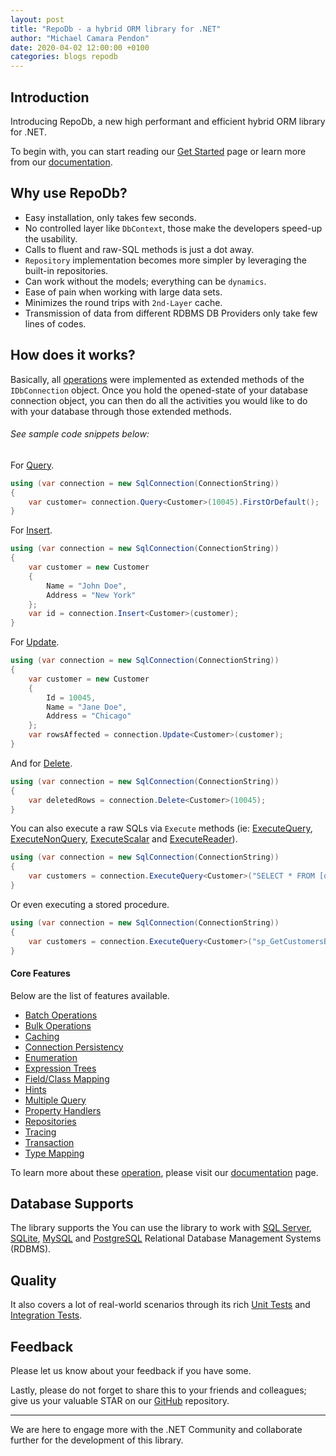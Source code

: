 ```yaml
---
layout: post
title: "RepoDb - a hybrid ORM library for .NET"
author: "Michael Camara Pendon"
date: 2020-04-02 12:00:00 +0100
categories: blogs repodb
---
```


## Introduction

Introducing RepoDb, a new high performant and efficient hybrid ORM library for .NET.

To begin with, you can start reading our [Get Started](/tutorial/get-started-sqlserver) page or learn more from our [documentation](/docs).

## Why use RepoDb?

- Easy installation, only takes few seconds.
- No controlled layer like `DbContext`, those make the developers speed-up the usability.
- Calls to fluent and raw-SQL methods is just a dot away.
- `Repository` implementation becomes more simpler by leveraging the built-in repositories.
- Can work without the models; everything can be `dynamics`.
- Ease of pain when working with large data sets.
- Minimizes the round trips with `2nd-Layer` cache.
- Transmission of data from different RDBMS DB Providers only take few lines of codes.

## How does it works?

Basically, all [operations](/docs#operations) were implemented as extended methods of the `IDbConnection` object. Once you hold the opened-state of your database connection object, you can then do all the activities you would like to do with your database through those extended methods.

###### See sample code snippets below:

For [Query](/operation/query).

```csharp
using (var connection = new SqlConnection(ConnectionString))
{
	var customer= connection.Query<Customer>(10045).FirstOrDefault();
}
```

For [Insert](/operation/insert).

```csharp
using (var connection = new SqlConnection(ConnectionString))
{
	var customer = new Customer
	{
		Name = "John Doe",
		Address = "New York"
	};
	var id = connection.Insert<Customer>(customer);
}
```

For [Update](/operation/insert).

```csharp
using (var connection = new SqlConnection(ConnectionString))
{
	var customer = new Customer
	{
		Id = 10045,
		Name = "Jane Doe",
		Address = "Chicago"
	};
	var rowsAffected = connection.Update<Customer>(customer);
}
```

And for [Delete](/operation/delete).

```csharp
using (var connection = new SqlConnection(ConnectionString))
{
	var deletedRows = connection.Delete<Customer>(10045);
}
```

You can also execute a raw SQLs via `Execute` methods (ie: [ExecuteQuery](/operation/executequery), [ExecuteNonQuery](/operation/executenonquery), [ExecuteScalar](/operation/executescalar) and [ExecuteReader](/operation/executereader)).

```csharp
using (var connection = new SqlConnection(ConnectionString))
{
	var customers = connection.ExecuteQuery<Customer>("SELECT * FROM [dbo].[Customer];");
}
```

Or even executing a stored procedure.

```csharp
using (var connection = new SqlConnection(ConnectionString))
{
	var customers = connection.ExecuteQuery<Customer>("sp_GetCustomersByState", new { State = "New York" }, commandType: CommandType.StoredProcedure);
}
```

#### Core Features

Below are the list of features available.

- [Batch Operations](/feature/batchoperations)
- [Bulk Operations](/feature/bulkoperations)
- [Caching](/feature/caching)
- [Connection Persistency](/feature/connectionpersistency)
- [Enumeration](/feature/enumeration)
- [Expression Trees](/feature/expressiontrees)
- [Field/Class Mapping](/feature/fieldclassmapping)
- [Hints](/feature/hints)
- [Multiple Query](/feature/multiplequery)
- [Property Handlers](/feature/propertyhandlers)
- [Repositories](/feature/repositories)
- [Tracing](/feature/tracing)
- [Transaction](/feature/transaction)
- [Type Mapping](/feature/typemapping)

To learn more about these [operation](/docs#operations), please visit our [documentation](/docs) page.

## Database Supports

The library supports the 
You can use the library to work with [SQL Server](https://www.nuget.org/packages/RepoDb.SqlServer), [SQLite](https://www.nuget.org/packages/RepoDb.SqLite), [MySQL](https://www.nuget.org/packages/RepoDb.MySql) and [PostgreSQL](https://www.nuget.org/packages/RepoDb.PostgreSql) Relational Database Management Systems (RDBMS).

## Quality

It also covers a lot of real-world scenarios through its rich [Unit Tests](https://github.com/mikependon/RepoDb/tree/master/RepoDb.Core/RepoDb.Tests/RepoDb.UnitTests) and [Integration Tests](https://github.com/mikependon/RepoDb/tree/master/RepoDb.Core/RepoDb.Tests/RepoDb.IntegrationTests). 

## Feedback

Please let us know about your feedback if you have some.

Lastly, please do not forget to share this to your friends and colleagues; give us your valuable STAR on our [GitHub](https://github.com/mikependon/RepoDb) repository.

-----------

We are here to engage more with the .NET Community and collaborate further for the development of this library.